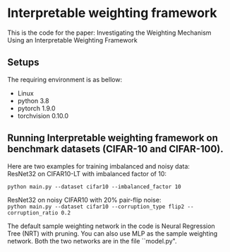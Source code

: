 # Interpretable weighting framework
 
This is the code for the paper: Investigating the Weighting Mechanism Using an Interpretable Weighting Framework<br>

Setups
-------  
The requiring environment is as bellow:<br>
* Linux<br>
* python 3.8<br>
* pytorch 1.9.0<br>
* torchvision 0.10.0<br>

Running Interpretable weighting framework on benchmark datasets (CIFAR-10 and CIFAR-100).
-------  
Here are two examples for training imbalanced and noisy data:<br>
ResNet32 on CIFAR10-LT with imbalanced factor of 10:<br>

`python main.py --dataset cifar10 --imbalanced_factor 10`

ResNet32 on noisy CIFAR10 with 20\% pair-flip noise:<br>
`python main.py --dataset cifar10 --corruption_type flip2 --corruption_ratio 0.2`

The default sample weighting network in the code is Neural Regression Tree (NRT) with pruning. You can also use MLP as the sample weighting network. Both the two networks are in the file ``model.py".
